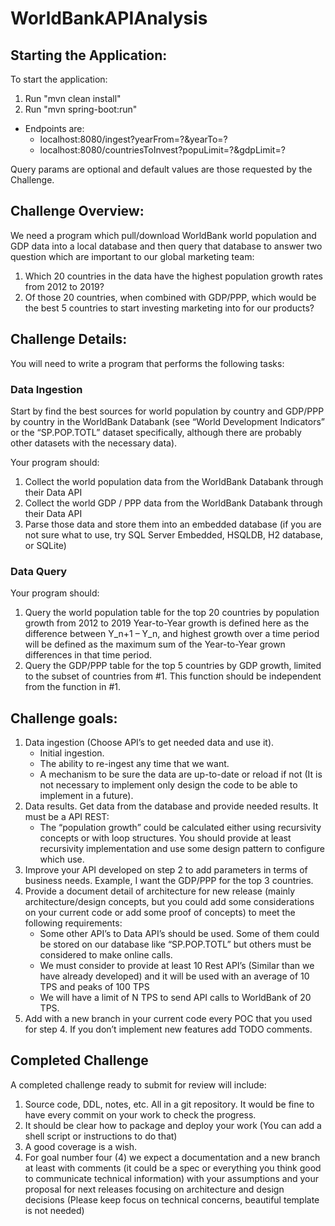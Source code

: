 # WorldBankAPIAnalysis

## Starting the Application:
To start the application:
1. Run "mvn clean install"
2. Run "mvn spring-boot:run"

- Endpoints are:
   - localhost:8080/ingest?yearFrom=?&yearTo=?
   - localhost:8080/countriesToInvest?popuLimit=?&gdpLimit=?
   
Query params are optional and default values are those requested by the Challenge.

## Challenge Overview:
We need a program which pull/download WorldBank world population and GDP data into a local database and then query that database to answer two question which are important to our global marketing team:

1. Which 20 countries in the data have the highest population growth rates from 2012 to 2019?
2. Of those 20 countries, when combined with GDP/PPP, which would be the best 5 countries to start investing marketing into for our products?


## Challenge Details:
You will need to write a program that performs the following tasks:

### Data Ingestion
Start by find the best sources for world population by country and GDP/PPP by country in the WorldBank Databank (see “World Development Indicators” or the “SP.POP.TOTL” dataset specifically, although there are probably other datasets with the necessary data).

Your program should:
1. Collect the world population data from the WorldBank Databank through their Data API
2. Collect the world GDP / PPP data from the WorldBank Databank through their Data API
3. Parse those data and store them into an embedded database (if you are not sure what to use, try SQL Server Embedded, HSQLDB, H2 database, or SQLite)

### Data Query
Your program should:
1. Query the world population table for the top 20 countries by population growth from 2012 to 2019 Year-to-Year growth is defined here as the difference between Y_n+1 – Y_n, and highest growth over a time period will be defined as the maximum sum of the Year-to-Year grown differences in that time period.
2. Query the GDP/PPP table for the top 5 countries by GDP growth, limited to the subset of countries from #1. This function should be independent from the function in #1.

## Challenge goals:

1. Data ingestion (Choose API’s to get needed data and use it).
   - Initial ingestion.
   - The ability to re-ingest any time that we want.
   - A mechanism to be sure the data are up-to-date or reload if not (It is not necessary to implement only design the code to be able to implement in a future).
2. Data results. Get data from the database and provide needed results. It must be a API REST:
   - The “population growth” could be calculated either using recursivity concepts or with loop structures. You should provide at least recursivity implementation and use some design pattern to configure which use.
3. Improve your API developed on step 2 to add parameters in terms of business needs. Example, I want the GDP/PPP for the top 3 countries.
4. Provide a document detail of architecture for new release (mainly architecture/design concepts, but you could add some considerations on your current code or add some proof of concepts) to meet the following requirements:
   - Some other API’s to Data API’s should be used. Some of them could be stored on our database like  “SP.POP.TOTL” but others must be considered to make online calls.
   - We must consider to provide at least 10 Rest API’s (Similar than we have already developed) and it will be used with an average of 10 TPS and peaks of 100 TPS
   - We will have a limit of N TPS to send API calls to WorldBank of 20 TPS.
5. Add with a new branch in your current code every POC that you used for step 4. If you don’t implement new features add TODO comments.


## Completed Challenge
A completed challenge ready to submit for review will include:
1. Source code, DDL, notes, etc. All in a git repository. It would be fine to have every commit on your work to check the progress.   
2. It should be clear how to package and deploy your work (You can add a shell script or instructions to do that)
3. A good coverage is a wish.
4. For goal number four (4) we expect a documentation and a new branch at least with comments (it could be a spec or everything you think good to communicate technical information) with your assumptions and your proposal for next releases focusing on architecture and design decisions (Please keep focus on technical concerns, beautiful template is not needed)

